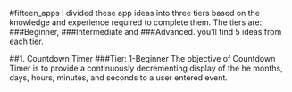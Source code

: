 #fifteen_apps
 I divided these app ideas into three tiers based on the knowledge and experience required to complete them. The tiers are: ###Beginner, ###Intermediate and ###Advanced.
 you’ll find 5 ideas from each tier.

##1. Countdown Timer
###Tier: 1-Beginner
The objective of Countdown Timer is to provide a continuously decrementing display of the he months, days, hours, minutes, and seconds to a user entered event.
